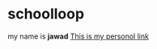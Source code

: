 # schoolloop
my name is **jawad**
[This is my personol link](https://github.com/iam-veeramalla/aws-devops-zero-to-hero)
